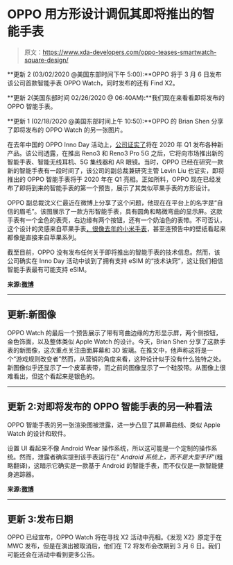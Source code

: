 # OPPO 用方形设计调侃其即将推出的智能手表

> 原文：<https://www.xda-developers.com/oppo-teases-smartwatch-square-design/>

**更新 2 (03/02/2020 @美国东部时间下午 5:00):**OPPO 将于 3 月 6 日发布该公司首款智能手表 OPPO Watch，同时发布的还有 Find X2。

**更新 2(美国东部时间 02/26/2020 @ 06:40AM):**我们现在来看看即将发布的 OPPO 智能手表。

**更新 1 (02/18/2020 @美国东部时间上午 10:50):**OPPO 的 Brian Shen 分享了即将发布的 OPPO Watch 的另一张图片。

在去年中国的 OPPO Inno Day 活动上，[公司证实了](https://www.xda-developers.com/oppo-confirms-launch-smartwatch-5g-hub-ar-glasses-q1-2020/)将在 2020 年 Q1 发布各种新产品。该公司透露，在推出 Reno3 和 Reno3 Pro 5G 之后，它将向市场推出新的智能手表、智能无线耳机、5G 集线器和 AR 眼镜。当时，OPPO 已经在研究一款新的智能手表有一段时间了，该公司的副总裁兼研究主管 Levin Liu 也证实，即将推出的 OPPO 智能手表将于 2020 年在 Q1 亮相。正如所料，OPPO 现在已经发布了即将到来的智能手表的第一个预告，展示了其类似苹果手表的方形设计。

OPPO 副总裁沈义仁最近在微博上分享了这个问题，他现在在平台上的名字是“自信的眉毛”。该图展示了一款方形智能手表，具有圆角和略微弯曲的显示屏。这款手表有一个金色的表壳，右边缘有两个按钮，还有一个奶油色的表带。不可否认，这个设计的灵感来自苹果手表[，很像去年的小米手表](https://www.xda-developers.com/xiaomi-mi-watch-miui-google-wearos/)，甚至连预告中的壁纸看起来都像是直接来自苹果系列。

截至目前，OPPO 没有发布任何关于即将推出的智能手表的技术信息。然而，该公司确实在 Inno Day 活动中谈到了拥有支持 eSIM 的“技术诀窍”，这让我们相信智能手表最有可能支持 eSIM。

**来源:[微博](https://www.weibo.com/6561912289/IrQgotGa9?type=comment#_rnd1580361121678)**

* * *

## 更新:新图像

OPPO Watch 的最后一个预告展示了带有弯曲边缘的方形显示屏，两个侧按钮，金色饰面，以及整体类似 Apple Watch 的设计。今天，Brian Shen 分享了这款手表的新图像，这次重点关注曲面屏幕和 3D 玻璃。在推文中，他声称这将是一个“游戏规则改变者”然而，从营销的角度来看，这种设计似乎没有什么独特之处。新图像似乎还显示了一个皮革表带，而之前的图像显示了一个硅胶带。从图像上很难看出，但这个看起来是银色的。

* * *

## 更新 2:对即将发布的 OPPO 智能手表的另一种看法

OPPO 智能手表的另一张渲染图被泄露，进一步凸显了其屏幕曲线、类似 Apple Watch 的设计和软件。

设置 UI 看起来不像 Android Wear 操作系统，所以这可能是一个定制的操作系统。然而，泄露者确实提到该手表运行在“ *Android 系统上，而不是大型手环*”(粗略翻译)，这暗示它确实是一款基于 Android 的智能手表，而不仅仅是一款智能健身追踪器。

**来源:[微博](https://www.weibo.com/6048569942/IvXyLpVVv?type=comment#_rnd1582716679527)**

* * *

## 更新 3:发布日期

OPPO 已经宣布，OPPO Watch 将在寻找 X2 活动中亮相。《发现 X2》原定于在 MWC 发布，但是在演出被取消后，他们在 T2 将发布会改期到 3 月 6 日。我们可能还会在活动中看到更多公告。